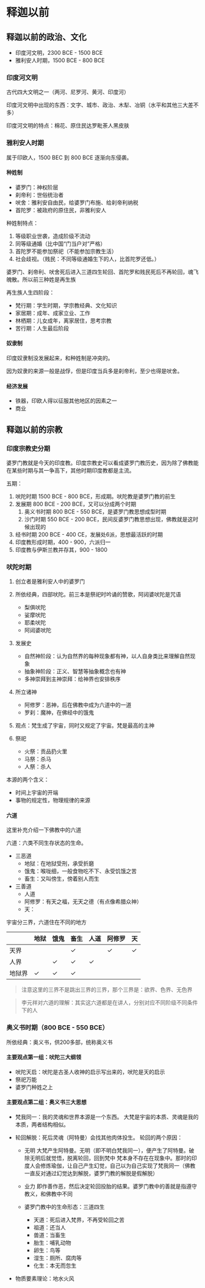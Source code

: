 # 释迦以前

## 释迦以前的政治、文化

- 印度河文明，2300 BCE - 1500 BCE
- 雅利安人时期，1500 BCE - 800 BCE

### 印度河文明

古代四大文明之一（两河、尼罗河、黄河、印度河）

印度河文明中出现的东西：文字、城市、政治、木犁、冶铜（水平和其他三大差不多）

印度河文明的特点：棉花、原住民达罗毗荼人黑皮肤

### 雅利安人时期

属于印欧人，1500 BEC 到 800 BCE 逐渐向东侵袭。

#### 种姓制

- 婆罗门：神权阶层
- 刹帝利：世俗统治者
- 吠舍：雅利安自由民，给婆罗门布施、给刹帝利纳税
- 首陀罗：被政府的原住民，非雅利安人

种姓制特点：

1. 等级职业世袭，造成阶级不流动
2. 同等级通婚（比中国“门当户对”严格）
3. 首陀罗不能参加祭祀（不能参加宗教生活）
4. 社会歧视。（贱民：不同等级通婚生下的人，比首陀罗还低。）

婆罗门、刹帝利、吠舍死后进入三道四生轮回、首陀罗和贱民死后不再轮回，魂飞魄散。所以前三种姓是再生族

再生族人生四阶段：

- 梵行期：学生时期，学宗教经典、文化知识
- 家居期：成年、成家立业、工作
- 林栖期：儿女成年，离家居住，思考宗教
- 苦行期：人生最后阶段


#### 奴隶制

印度奴隶制没发展起来，和种姓制是冲突的。

因为奴隶的来源一般是战俘，但是印度当兵多是刹帝利，至少也得是吠舍。

#### 经济发展

- 铁器，印欧人得以征服其他地区的因素之一
- 商业

## 释迦以前的宗教

### 印度宗教史分期

婆罗门教就是今天的印度教。印度宗教史可以看成婆罗门教历史，因为除了佛教能在某些时期与其一争高下，其他时期印度教都是主流。

五期：

1. 吠陀时期 1500 BCE - 800 BCE，形成期。吠陀教是婆罗门教的前生
2. 发展期 800 BCE - 200 BCE，又可以分成两个时期
    1. 奥义书时期 800 BCE - 550 BCE，是婆罗门教思想成型时期
    2. 沙门时期 550 BCE - 200 BCE，民间反婆罗门教思想出现，佛教就是这时候出现的
3. 经书时期 200 BCE - 400 CE，发展处6派，思想最活跃的时期
4. 印度教形成时期，400 - 900，六派归一
5. 印度教与伊斯兰教并存其，900 - 1800

### 吠陀时期

1. 创立者是雅利安人中的婆罗门
2. 所依经典，四部吠陀。前三本是祭祀时吟诵的赞歌，阿闼婆吠陀是咒语
    - 梨俱吠陀
    - 娑摩吠陀
    - 耶柔吠陀
    - 阿闼婆吠陀
3. 发展史
    - 自然神阶段：认为自然界的每种现象都有神，以人自身类比来理解自然现象
    - 抽象神阶段：正义、智慧等抽象概念也有神
    - 多神崇拜到主神崇拜：给神界也安排秩序

4. 所立诸神
    - 阿修罗：恶神，后在佛教中成为六道中的一道
    - 罗刹：魔神，在佛经中的饿鬼

5. 观点：梵生成了宇宙，同时又规定了宇宙。梵是最高的主神

6. 祭祀
    - 火祭：贡品扔火里
    - 马祭：杀马
    - 人祭：杀人

本源的两个含义：

- 时间上宇宙的开端
- 事物的规定性，物理规律的来源

#### 六道

这里补充介绍一下佛教中的六道

六道：六类不同生存状态的生命。

- 三恶道
    - 地狱：在地狱受刑，承受折磨
    - 饿鬼：喉咙细，一般食物吃不下、永受饥饿之苦
    - 畜生：又叫傍生，傍着别人而生
- 三善道
    - 人道
    - 阿修罗：有天之福，无天之德（有点像希腊众神）
    - 天：

宇宙分三界，六道住在不同的地方

||地狱|饿鬼|畜生|人道|阿修罗|天|
|-|-|-|-|-|-|-|
|天界|||&check;||&check;|&check;|
|人界||&check;|&check;|&check;||
|地狱界|&check;|&check;|&check;|||

> 注意这里的三界不是跳出三界的三界，那个三界是：欲界、色界、无色界

> 李元祥对六道的理解：其实这六道都是在讲人，分别对应不同阶级不同条件下的人

### 奥义书时期（800 BCE - 550 BCE）

所依经典：奥义书，供200多部，统称奥义书

#### 主要观点第一组：吠陀三大纲领

- 吠陀天启：吠陀是古圣人收神的启示写出来的，吠陀是天的启示
- 祭祀万能
- 婆罗门种姓之上

#### 主要观点第二组：奥义书三大思想

- 梵我同一：我的灵魂和世界本源是一个东西。
    大梵是宇宙的本质、灵魂是我的本质，两者结构相似。
- 轮回解脱：死后灵魂（阿特曼）会找其他肉体投生。
    轮回的两个原因：
    - 无明
        大梵产生阿特曼。无明（即不明白梵我同一），便产生了阿特曼。破除无明后就觉悟，脱离轮回，回到梵中
        梵本身不存在在现象中。那时的印度人会修炼瑜伽，让自己产生幻觉，自己以为自己实现了梵我同一（佛教一直反对通过幻觉达到解脱，婆罗门教的解脱是假解脱）
    - 业力
        即作善作恶，然后决定轮回投胎的结果。婆罗门教中的善就是指遵守教义，和佛教中不同

    - 婆罗门教中的生命形态：三道四生
        - 天道：死后进入梵界，不再受轮回之苦
        - 祖道：还当人
        - 兽道：当畜生
        - 胎生：哺乳动物
        - 卵生：鸟等
        - 湿生：厕所、腐肉等
        - 化生：本无而忽生

- 物质要素理论：地水火风

